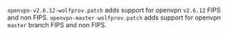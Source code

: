 `openvpn-v2.6.12-wolfprov.patch` adds support for openvpn `v2.6.12` FIPS and 
non FIPS.
`openvpn-master-wolfprov.patch` adds support for openvpn `master` branch FIPS and
non FIPS.
